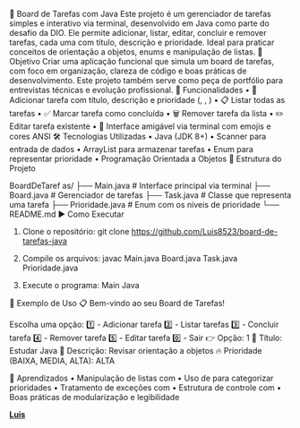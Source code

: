 🧠 Board de Tarefas com Java
Este projeto é um gerenciador de tarefas simples e interativo via terminal, desenvolvido em Java como parte do desafio da DIO. Ele permite adicionar, listar, editar, concluir e remover tarefas, cada uma com título, descrição e prioridade. Ideal para praticar conceitos de orientação a objetos, enums e manipulação de listas.
📌 Objetivo
Criar uma aplicação funcional que simula um board de tarefas, com foco em organização, clareza de código e boas práticas de desenvolvimento. Este projeto também serve como peça de portfólio para entrevistas técnicas e evolução profissional.
🚀 Funcionalidades
• 	📝 Adicionar tarefa com título, descrição e prioridade (, , )
• 	📋 Listar todas as tarefas
• 	✅ Marcar tarefa como concluída
• 	🗑️ Remover tarefa da lista
• 	✏️ Editar tarefa existente
• 	🎨 Interface amigável via terminal com emojis e cores ANSI
🛠️ Tecnologias Utilizadas
• 	Java (JDK 8+)
• 	Scanner para entrada de dados
• 	ArrayList para armazenar tarefas
• 	Enum para representar prioridade
• 	Programação Orientada a Objetos
📁 Estrutura do Projeto

BoardDeTaref
as/
├── Main.java          # Interface principal via terminal
├── Board.java         # Gerenciador de tarefas
├── Task.java          # Classe que representa uma tarefa
├── Prioridade.java    # Enum com os níveis de prioridade
└── README.md
▶️ Como Executar
1. 	Clone o repositório:
git clone https://github.com/Luis8523/board-de-tarefas-java

2. 	Compile os arquivos:
javac Main.java Board.java Task.java Prioridade.java

3. 	Execute o programa:
Main Java

📸 Exemplo de Uso
📋 Bem-vindo ao seu Board de Tarefas!

Escolha uma opção:
1️⃣ - Adicionar tarefa
2️⃣ - Listar tarefas
3️⃣ - Concluir tarefa
4️⃣ - Remover tarefa
5️⃣ - Editar tarefa
0️⃣ - Sair
👉 Opção: 1
📝 Título: Estudar Java
📄 Descrição: Revisar orientação a objetos
🔥 Prioridade (BAIXA, MEDIA, ALTA): ALTA

🧠 Aprendizados
• 	Manipulação de listas com 
• 	Uso de  para categorizar prioridades
• 	Tratamento de exceções com 
• 	Estrutura de controle com 
• 	Boas práticas de modularização e legibilidade

**[Luis](https://github.com/Luis8523)**



